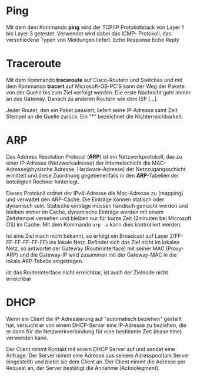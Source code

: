 # Ping

Mit dem dem Kommando **ping** wird der TCP/IP Protokollstack von Layer 1 bis Layer 3 getestet. Verwendet wird dabei das ICMP- Protokoll, das verschiedene Typen von Meldungen liefert. Echo Response Echo Reply

# Traceroute

Mit dem Kommando **traceroute** auf Cisco-Routern und Switches und mit dem Kommando **tracert** auf Microsoft-OS-PC'S kann der Weg der Pakete von der Quelle bis zum Ziel verfolgt werden. Die erste Nachricht geht immer an das Gateway. Danach zu anderen Routern wie dem ISP [...].

Jeder Router, den ein Paket passiert, liefert seine IP-Adresse samt Zeit Stempel an die Quelle zurück. Ein "*" bezeichnet die Nichterreichbarkeit.

# ARP

Das Address Resolution Protocol (**ARP**) ist ein Netzwerkprotokoll, das zu einer IP-Adresse (Netzwerkadresse) der  Internetschicht die MAC-Adresse(physische Adresse, Hardware-Adresse) der  Netzzugangsschicht ermittelt und diese Zuordnung gegebenenfalls in den **ARP**-Tabellen der beteiligten Rechner hinterlegt.

Dieses Protokoll ordnet der IPv4-Adresse die Mac-Adresse zu (mapping) und verwaltet den ARP-Cache. Die Einträge können statisch oder dynamisch sein. Statische einträge müssen händisch gemacht werden und bleiben immer im Cache, dynamische Einträge werden mit einem Zeitstempel versehen und bleiben nur für kurze Zeit (2minuten bei Microsoft OS) im Cache. Mit dem Kommando `arp -a`  kann dies kontrolliert werden.

Ist eine Ziel mach nicht bekannt, so erfolgt ein Broadcast auf Layer 2(FF-FF-FF-FF-FF-FF) ins lokale Netz. Befindet sich das Ziel nicht im lokalen Netz, so antwortet der Gateway (Routerinterface) mit seiner MAC (Proxy-ARP) und die Gateway-IP wird zusammen mit der Gateway-MAC in die lokale ARP-Tabelle eingetragen.

ist das Routerinterface nicht erreichbar, ist auch der Zielnode nicht erreichbar

# DHCP

Wenn ein Client die IP-Adressierung auf "automatisch beziehen" gestellt hat, versucht er von einem DHCP-Server eine IP-Adresse zu beziehen, die er dann für die Netzwerkverbindung für eine bestimmte Zeit (lease time) verwenden kann.

Der Client nimmt Kontakt mit einem DHCP Server auf und sendet eine Anfrage. Der Server nimmt eine Adresse aus seinem Adresspool(am Server eingestellt) und bietet sie dem Client an. Der Client nimmt die Adresse per Request an, der Server bestätigt die Annahme (Acknolegment).
